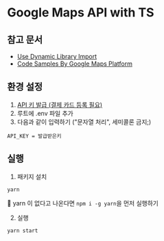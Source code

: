 # Google Maps API with TS

## 참고 문서

- [Use Dynamic Library Import](https://developers.google.com/maps/documentation/javascript/load-maps-js-api)
- [Code Samples By Google Maps Platform](https://developers.google.com/maps/documentation/javascript/examples)

## 환경 설정

1. [API 키 발급 (결제 카드 등록 필요)](https://developers.google.com/maps/documentation/javascript/cloud-setup?hl=ko)
2. 루트에 .env 파일 추가
3. 다음과 같이 입력하기 ("문자열 처리", 세미콜론 금지;)

```
API_KEY = 발급받은키
```

## 실행

1. 패키지 설치

```
yarn
```

🤔 yarn 이 없다고 나온다면 `npm i -g yarn`을 먼저 실행하기

2. 실행

```
yarn start
```
